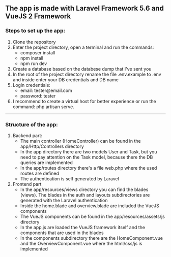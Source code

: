 <h2>The app is made with Laravel Framework 5.6 and VueJS 2 Framework</h2>
<h3>Steps to set up the app:</h3>
<ol>
<li>Clone the repository</li>
<li>
Enter the project directory, open a terminal and run the commands:
<ul>
<li>composer install</li>
<li>npm install</li>
<li>npm run dev</li>
</ul>
</li>
<li>Create a database based on the databese dump that I've sent you </li>
<li>In the root of the project directory rename the file .env.example to .env and inside enter your DB credentials and DB name</li>
<li>Login credentials:
<ul>
<li>email: tester@email.com</li>
<li>password: tester</li>
</ul>
</li>
<li>I recommend to create a virtual host for better experience or run the command: php artisan serve.</li>
</ol>

<hr>

<h3>Structure of the app:</h3>
<ol>
<li>Backend part:
<ul>
<li>The main controller (HomeController) can be found in the app/Http/Controllers directory</li>
<li>In the app directory there are two models User and Task, but you need to pay attention on the Task model, because there the DB queries are implemented</li>
<li>In the app/routes directory there's a file web.php where the used routes are defined</li>
<li>The authentication is self generated by Laravel</li>
</ul>
</li>
<li>
Frontend part
<ul>
<li>In the app/resources/views directory you can find the blades (views). The blades in the auth and layouts subdirectories are generated with the Laravel authentication</li>
<li>Inside the home.blade and overview.blade are included the VueJS components</li>
<li>The VueJS components can be found in the app/resources/assets/js directory</li>
<li>In the app.js are loaded the VueJS framework itself and the components that are used in the blades</li>
<li>In the components subdirectory there are the HomeComponent.vue and the OverviewComponent.vue where the html/css/js is implemented</li>
</ul>
</li>
</ol>
